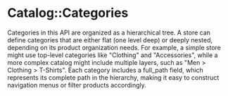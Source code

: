 # Catalog::Categories

Categories in this API are organized as a hierarchical tree. A store can define categories that are either flat (one level deep) or deeply nested, depending on its product organization needs. For example, a simple store might use top-level categories like "Clothing" and "Accessories", while a more complex catalog might include multiple layers, such as "Men > Clothing > T-Shirts". Each category includes a full_path field, which represents its complete path in the hierarchy, making it easy to construct navigation menus or filter products accordingly.
